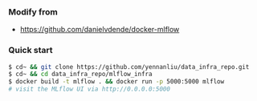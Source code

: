 ### Modify from 
- https://github.com/danielvdende/docker-mlflow

### Quick start 
```bash 
$ cd~ && git clone https://github.com/yennanliu/data_infra_repo.git
$ cd~ && cd data_infra_repo/mlflow_infra
$ docker build -t mlflow . && docker run -p 5000:5000 mlflow
# visit the MLflow UI via http://0.0.0.0:5000
```